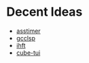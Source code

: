 # Decent Ideas

- [asstimer](asstimer.md)
- [gcclsp](gcclsp.md)
- [ihft](ihft.md)
- [cube-tui](cube-tui.md)
